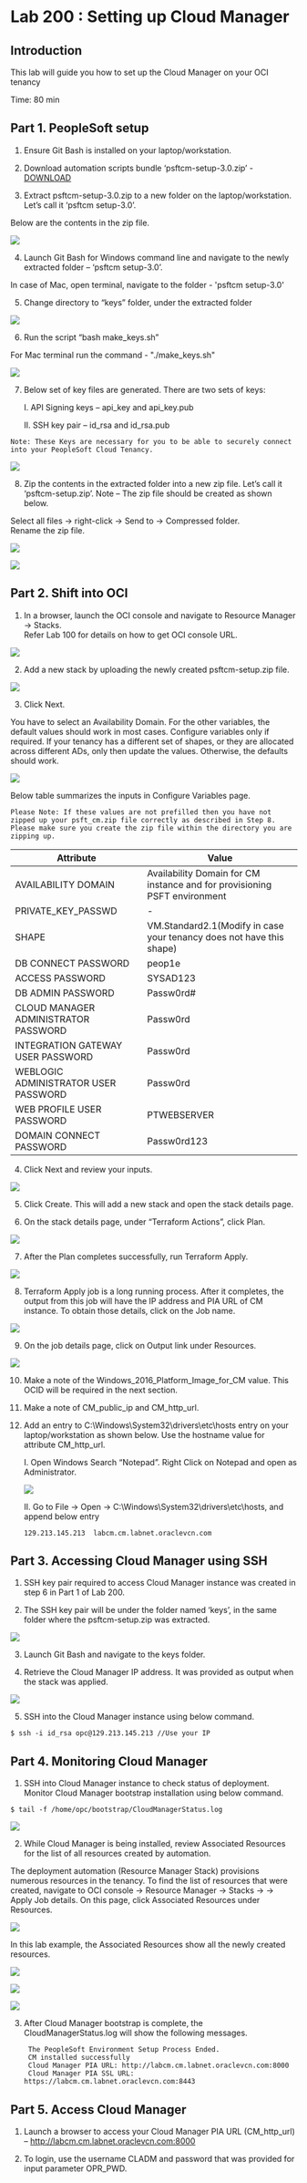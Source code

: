 # Lab 200 : Setting up Cloud Manager

## Introduction
This lab will guide you how to set up the Cloud Manager on your OCI tenancy

Time: 80 min

## Part 1. PeopleSoft setup

1. Ensure Git Bash is installed on your laptop/workstation.

2. Download automation scripts bundle ‘psftcm-setup-3.0.zip’ - <a href="http://bit.ly/PSFTCM30">DOWNLOAD</a>

3. Extract psftcm-setup-3.0.zip to a new folder on the laptop/workstation. Let’s call it ‘psftcm setup-3.0’. 

Below are the contents in the zip file. 

![](./images/2.png "")

4. Launch Git Bash for Windows command line and navigate to the newly extracted folder – ‘psftcm setup-3.0’.

In case of Mac, open terminal, navigate to the folder - 'psftcm setup-3.0'

5. Change directory to “keys” folder, under the extracted folder

![](./images/3.png "")

6. Run the script “bash make_keys.sh”

For Mac terminal run the command - "./make_keys.sh"

![](./images/4.png "")

7. Below set of key files are generated.  There are two sets of keys:

	I.	API Signing keys – api\_key and api\_key.pub

	II.	SSH key pair – id\_rsa and id\_rsa.pub

```
Note: These Keys are necessary for you to be able to securely connect into your PeopleSoft Cloud Tenancy.
```
![](./images/5.png "")

8. Zip the contents in the extracted folder into a new zip file.  Let’s call it ‘psftcm-setup.zip’.  Note – The zip file should be created as shown below.  

Select all files -> right-click -> Send to -> Compressed folder.  
Rename the zip file. 

![](./images/6.png "")

![](./images/7.png "")

## Part 2. Shift into OCI

1. In a browser, launch the OCI console and navigate to Resource Manager -> Stacks.  
Refer Lab 100 for details on how to get OCI console URL. 

![](./images/23.png "")

2. Add a new stack by uploading the newly created psftcm-setup.zip file.  

![](./images/8.png "")

3. Click Next.  

You have to select an Availability Domain.  For the other variables, the default values should work in most cases.  Configure variables only if required.  If your tenancy has a different set of shapes, or they are allocated across different ADs, only then update the values. Otherwise, the defaults should work.

![](./images/9.png "")

Below table summarizes the inputs in Configure Variables page.  

```
Please Note: If these values are not prefilled then you have not zipped up your psft_cm.zip file correctly as described in Step 8. 
Please make sure you create the zip file within the directory you are zipping up.
```

Attribute | Value
--------- | -----
AVAILABILITY DOMAIN | Availability Domain for CM instance and for provisioning PSFT environment
PRIVATE\_KEY\_PASSWD	| -
SHAPE | VM.Standard2.1(Modify in case your tenancy does not have this shape)
DB CONNECT PASSWORD	| peop1e
ACCESS PASSWORD | SYSAD123
DB ADMIN PASSWORD | Passw0rd#
CLOUD MANAGER ADMINISTRATOR PASSWORD | Passw0rd
INTEGRATION GATEWAY USER PASSWORD | Passw0rd
WEBLOGIC ADMINISTRATOR USER PASSWORD | Passw0rd
WEB PROFILE USER PASSWORD | PTWEBSERVER
DOMAIN CONNECT PASSWORD | Passw0rd123

4. Click Next and review your inputs.  

![](./images/10.png "")

5.	Click Create. This will add a new stack and open the stack details page. 

6.	On the stack details page, under “Terraform Actions”, click Plan.

![](./images/24.png "")

7.	After the Plan completes successfully, run Terraform Apply.

![](./images/11.png "")

8.	Terraform Apply job is a long running process.  After it completes, the output from this job will have the IP address and PIA URL of CM instance.  To obtain those details, click on the Job name. 

![](./images/12.png "")

9.	On the job details page, click on Output link under Resources. 

![](./images/13.png "")

10.	Make a note of the Windows\_2016\_Platform\_Image\_for\_CM value. This OCID will be required in the next section. 

11.	Make a note of CM\_public\_ip and CM\_http\_url.

12.	Add an entry to C:\Windows\System32\drivers\etc\hosts entry on your laptop/workstation as shown below. Use the hostname value for attribute CM\_http\_url. 

	I.	Open Windows Search “Notepad”. Right Click on Notepad and open as Administrator.

	![](./images/14.png "")

	II.	Go to File -> Open -> C:\Windows\System32\drivers\etc\hosts, and append below entry

	```
	129.213.145.213  labcm.cm.labnet.oraclevcn.com
	```

## Part 3. Accessing Cloud Manager using SSH

1.	SSH key pair required to access Cloud Manager instance was created in step 6 in Part 1 of Lab 200. 

2.	The SSH key pair will be under the folder named ‘keys’, in the same folder where the psftcm-setup.zip was extracted. 

![](./images/15.png "")

3.	Launch Git Bash and navigate to the keys folder. 

4.	Retrieve the Cloud Manager IP address.  It was provided as output when the stack was applied.

![](./images/16.png "")

5.	SSH into the Cloud Manager instance using below command. 

```
$ ssh -i id_rsa opc@129.213.145.213 //Use your IP
```

## Part 4. Monitoring Cloud Manager

1. SSH into Cloud Manager instance to check status of deployment.  Monitor Cloud Manager bootstrap installation using below command.

```
$ tail -f /home/opc/bootstrap/CloudManagerStatus.log
```

![](./images/18.png "")

2. While Cloud Manager is being installed, review Associated Resources for the list of all resources created by automation.

The deployment automation (Resource Manager Stack) provisions numerous resources in the tenancy.  To find the list of resources that were created, navigate to OCI console -> Resource Manager -> Stacks -> <Stack> -> Apply Job details.  On this page, click Associated Resources under Resources.  

![](./images/19.png "")

In this lab example, the Associated Resources show all the newly created resources. 

![](./images/20.png "")

![](./images/21.png "")

![](./images/22.png "")

3. After Cloud Manager bootstrap is complete, the CloudManagerStatus.log will show the following messages. 

		The PeopleSoft Environment Setup Process Ended.
		CM installed successfully
		Cloud Manager PIA URL: http://labcm.cm.labnet.oraclevcn.com:8000 
		Cloud Manager PIA SSL URL: https://labcm.cm.labnet.oraclevcn.com:8443

## Part 5. Access Cloud Manager

1. Launch a browser to access your Cloud Manager PIA URL (CM\_http\_url) –  http://labcm.cm.labnet.oraclevcn.com:8000

2. To login, use the username CLADM and password that was provided for input parameter OPR_PWD. 

























